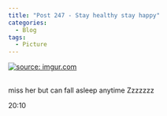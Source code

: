 ```yaml
---
title: "Post 247 - Stay healthy stay happy"
categories:
  - Blog
tags:
  - Picture
---
```



<a href="https://imgur.com/xjlkYwZ"><img src="https://i.imgur.com/xjlkYwZ.jpg" title="source: imgur.com" /></a>
<br/>
<br/>

miss her but can fall asleep anytime Zzzzzzz

20:10

<script src="https://utteranc.es/client.js"
        repo="serendipityinlife/serendipityinlife.github.io"
        issue-term="pathname"
        theme="github-light"
        crossorigin="anonymous"
        async>
</script>
